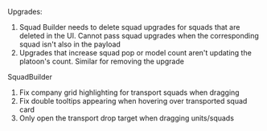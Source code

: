 Upgrades:
1. Squad Builder needs to delete squad upgrades for squads that are deleted in the UI. Cannot pass squad upgrades when the corresponding squad isn't also in the payload
2. Upgrades that increase squad pop or model count aren't updating the platoon's count. Similar for removing the upgrade


SquadBuilder
1. Fix company grid highlighting for transport squads when dragging
2. Fix double tooltips appearing when hovering over transported squad card
3. Only open the transport drop target when dragging units/squads